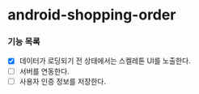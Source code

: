 # android-shopping-order

### 기능 목록

- [x] 데이터가 로딩되기 전 상태에서는 스켈레톤 UI를 노출한다.
- [ ] 서버를 연동한다.
- [ ] 사용자 인증 정보를 저장한다.
